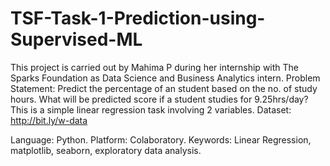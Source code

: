 # TSF-Task-1-Prediction-using-Supervised-ML

This project is carried out by Mahima P during her internship with The Sparks Foundation as Data Science and Business Analytics intern.
Problem Statement:
Predict the percentage of an student based on the no. of study hours.
What will be predicted score if a student studies for 9.25hrs/day?
This is a simple linear regression task involving 2 variables.
Dataset: http://bit.ly/w-data

Language: Python.
Platform: Colaboratory.
Keywords: Linear Regression, matplotlib, seaborn, exploratory data analysis.
